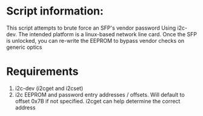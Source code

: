 # Script information:
This script attempts to brute force an SFP's vendor password Using i2c-dev.
The intended platform is a linux-based network line card.
Once the SFP is unlocked, you can re-write the EEPROM to bypass vendor checks on generic optics

# Requirements
 1) i2c-dev (i2cget and i2cset)
 2) i2c EEPROM and password entry addresses / offsets. Will default to offset 0x7B if not specified. i2cget can help determine the correct address
